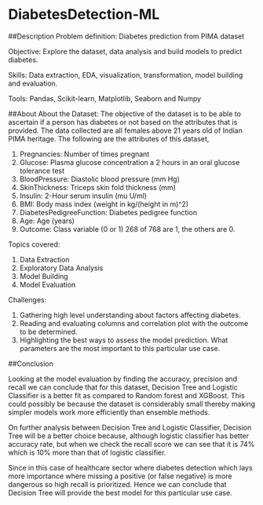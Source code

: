 # DiabetesDetection-ML

##Description
Problem definition: Diabetes prediction from PIMA dataset

Objective: Explore the dataset, data analysis and build models to predict diabetes.

Skills: Data extraction, EDA, visualization, transformation, model building and evaluation.

Tools: Pandas, Scikit-learn, Matplotlib, Seaborn and Numpy

##About
About the Dataset: The objective of the dataset is to be able to ascertain if a person has diabetes or not based on the attributes that is provided. The data collected are all females above 21 years old of Indian PIMA heritage. The following are the attributes of this dataset,
1. Pregnancies: Number of times pregnant 
2. Glucose: Plasma glucose concentration a 2 hours in an oral glucose tolerance test
3. BloodPressure: Diastolic blood pressure (mm Hg)
4. SkinThickness: Triceps skin fold thickness (mm)
5. Insulin: 2-Hour serum insulin (mu U/ml)
6. BMI: Body mass index (weight in kg/(height in m)^2)
7. DiabetesPedigreeFunction: Diabetes pedigree function
8. Age: Age (years)
9. Outcome: Class variable (0 or 1) 268 of 768 are 1, the others are 0.

Topics covered:
1. Data Extraction
2. Exploratory Data Analysis
3. Model Building
4. Model Evaluation

Challenges:
1. Gathering high level understanding about factors affecting diabetes.
2. Reading and evaluating columns and correlation plot with the outcome to be determined.
3. Highlighting the best ways to assess the model prediction. What parameters are the most important to this particular use case.

##Conclusion

Looking at the model evaluation by finding the accuracy, precision and recall we can conclude that for this dataset, Decision Tree and Logistic Classifier is a better fit as compared to Random forest and XGBoost. This could possibly be because the dataset is considerably small thereby making simpler models work more efficiently than ensemble methods.

On further analysis between Decision Tree and Logistic Classifier, Decision Tree will be a better choice because, although logistic classifier has better accuracy rate, but when we check the recall score we can see that it is 74% which is 10% more than that of logistic classifier. 

Since in this case of healthcare sector where diabetes detection which lays more importance where missing a positive (or false negative) is more dangerous so high recall is prioritized. Hence we can conclude that Decision Tree will provide the best model for this particular use case.

